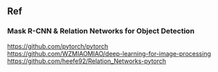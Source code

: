 ## Ref
### Mask R-CNN & Relation Networks for Object Detection
https://github.com/pytorch/pytorch <br />
https://github.com/WZMIAOMIAO/deep-learning-for-image-processing <br />
https://github.com/heefe92/Relation_Networks-pytorch <br />
